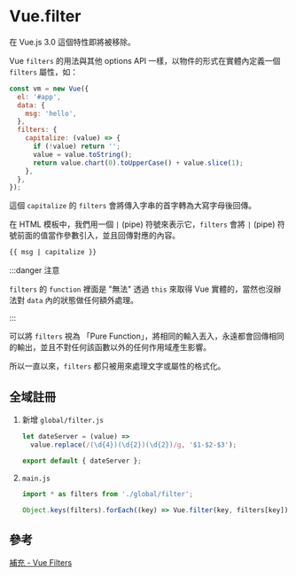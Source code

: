 # Vue.filter

在 Vue.js 3.0 這個特性即將被移除。

Vue `filters` 的用法與其他 options API 一樣，以物件的形式在實體內定義一個 `filters` 屬性，如：

```js
const vm = new Vue({
  el: '#app',
  data: {
    msg: 'hello',
  },
  filters: {
    capitalize: (value) => {
      if (!value) return '';
      value = value.toString();
      return value.chart(0).toUpperCase() + value.slice(1);
    },
  },
});
```

這個 `capitalize` 的 `filters` 會將傳入字串的首字轉為大寫字母後回傳。

在 HTML 模板中，我們用一個 `|` (pipe) 符號來表示它，`filters` 會將 `|` (pipe) 符號前面的值當作參數引入，並且回傳對應的內容。

```html
{{ msg | capitalize }}
```

:::danger 注意

`filters` 的 `function` 裡面是 "無法" 透過 `this` 來取得 Vue 實體的，當然也沒辦法對 `data` 內的狀態做任何額外處理。

:::

可以將 `filters` 視為 「Pure Function」，將相同的輸入丟入，永遠都會回傳相同的輸出，並且不對任何該函數以外的任何作用域產生影響。

所以一直以來，`filters` 都只被用來處理文字或屬性的格式化。

## 全域註冊

1. 新增 `global/filter.js`

   ```js
   let dateServer = (value) =>
     value.replace(/(\d{4})(\d{2})(\d{2})/g, '$1-$2-$3');

   export default { dateServer };
   ```

1. `main.js`

   ```js
   import * as filters from './global/filter';

   Object.keys(filters).forEach((key) => Vue.filter(key, filters[key]));
   ```

## 參考

[補充 - Vue Filters](https://book.vue.tw/CH1/1-3.html)

